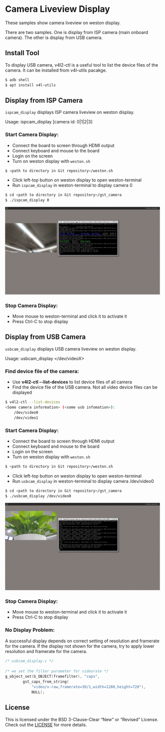 # Camera Liveview Display

These samples show camera liveview on weston display. 

There are two samples. One is display from ISP camera (main onboard camera). The other is display from USB camera.

## Install Tool

To display USB camera, v4l2-ctl is a useful tool to list the device files of the camera. It can be installed from v4l-utils pacakge.

```bash
$ adb shell
$ apt install v4l-utils
```

## Display from ISP Camera

```ispcam_display``` displays ISP camera liveview on weston display.

Usage: ispcam_display [camera id: 0|1|2|3]

### Start Camera Display:

+ Connect the board to screen through HDMI output
+ Connect keyboard and mouse to the board
+ Login on the screen
+ Turn on weston display with ```weston.sh```
``` bash
$ <path to directory in Git repository>/weston.sh
```
+ Click left-top button on weston display to open weston-terminal
+ Run ```ispcam_display``` in weston-terminal to display camera 0
```bash
$ cd <path to directory in Git repository>/gst_camera
$ ./ispcam_display 0
```

![Image text](image/ispCamera_display_weston.png)

### Stop Camera Display:

+ Move mouse to weston-terminal and click it to activate it
+ Press Ctrl-C to stop display
  
## Display from USB Camera

```usbcam_display``` displays USB camera liveview on weston display.

Usage: usbcam_display </dev/videoX>

### Find device file of the camera:

+ Use **v4l2-ctl --list-devices** to list device files of all camera
+ Find the device file of the USB camera. Not all video device files can be displayed
```bash
$ v4l2-ctl --list-devices
<Some camera information> (<some usb infomation>):
	/dev/video0
	/dev/video1
```

### Start Camera Display:

+ Connect the board to screen through HDMI output
+ Connect keyboard and mouse to the board
+ Login on the screen
+ Turn on weston display with ```weston.sh```
``` bash
$ <path to directory in Git repository>/weston.sh
```
+ Click left-top button on weston display to open weston-terminal
+ Run ```usbcam_display``` in weston-terminal to display camera /dev/video0
```bash
$ cd <path to directory in Git repository>/gst_camera
$ ./usbcam_display /dev/video0
```

![Image text](image/usbCamera_display_weston.png)

### Stop Camera Display:

+ Move mouse to weston-terminal and click it to activate it
+ Press Ctrl-C to stop display

### No Display Problem:

A successful display depends on correct setting of resolution and framerate for the camera. If the display not shown for the camera, try to apply lower resolution and framerate for the camera.

```C
/* usbcam_display.c */

/* we set the filter parameter for videorate */
g_object_set(G_OBJECT(framefilter), "caps", 
        gst_caps_from_string(
            "video/x-raw,framerate=30/1,width=1280,height=720"), 
            NULL);
```

## License
This is licensed under the BSD 3-Clause-Clear “New” or “Revised” License. Check out the [LICENSE](../LICENSE) for more details.
